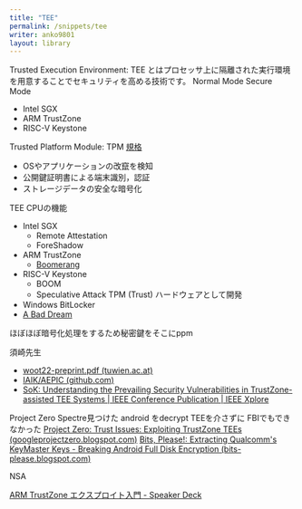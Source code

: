 ```yaml
---
title: "TEE"
permalink: /snippets/tee
writer: anko9801
layout: library
---
```


Trusted Execution Environment: TEE とはプロセッサ上に隔離された実行環境を用意することでセキュリティを高める技術です。
Normal Mode Secure Mode

- Intel SGX
- ARM TrustZone
- RISC-V Keystone

Trusted Platform Module: TPM
[規格](https://trustedcomputinggroup.org/resource/tpm-library-specification/)

- OSやアプリケーションの改竄を検知
- 公開鍵証明書による端末識別，認証
- ストレージデータの安全な暗号化

TEE CPUの機能
- Intel SGX
	- Remote Attestation
	- ForeShadow
- ARM TrustZone
	- [Boomerang](https://github.com/ucsb-seclab/boomerang/)
- RISC-V Keystone
	- BOOM
	- Speculative Attack
TPM (Trust) ハードウェアとして開発
- Windows BitLocker
- [A Bad Dream](https://www.usenix.org/system/files/conference/usenixsecurity18/sec18-han.pdf)

ほぼほぼ暗号化処理をするため秘密鍵をそこにppm

須崎先生

- [woot22-preprint.pdf (tuwien.ac.at)](https://security.inso.tuwien.ac.at/pdfs/woot22-preprint.pdf)
- [IAIK/AEPIC (github.com)](https://github.com/IAIK/AEPIC)
- [SoK: Understanding the Prevailing Security Vulnerabilities in TrustZone-assisted TEE Systems | IEEE Conference Publication | IEEE Xplore](https://ieeexplore.ieee.org/document/9152801)

Project Zero
Spectre見つけた
android をdecrypt TEEを介さずに FBIでもできなかった
[Project Zero: Trust Issues: Exploiting TrustZone TEEs (googleprojectzero.blogspot.com)](https://googleprojectzero.blogspot.com/2017/07/trust-issues-exploiting-trustzone-tees.html)
[Bits, Please!: Extracting Qualcomm's KeyMaster Keys - Breaking Android Full Disk Encryption (bits-please.blogspot.com)](http://bits-please.blogspot.com/2016/06/extracting-qualcomms-keymaster-keys.html)

NSA

[ARM TrustZone エクスプロイト入門 - Speaker Deck](https://speakerdeck.com/rkx1209/arm-trustzone-ekusupuroitoru-men)
